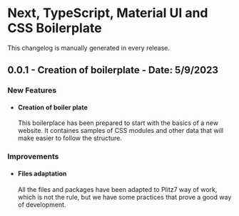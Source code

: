 # Next, TypeScript, Material UI and CSS Boilerplate

This changelog is manually generated in every release.

## 0.0.1 - Creation of boilerplate - Date: 5/9/2023

### New Features

- #### Creation of boiler plate

    This boilerplace has been prepared to start with the basics of a new website. It containes samples of CSS modules and other data that will make easier to follow the structure.

### Improvements

- #### Files adaptation

    All the files and packages have been adapted to Plitz7 way of work, which is not the rule, but we have some practices that prove a good way of development.